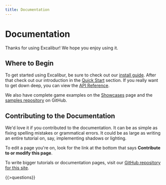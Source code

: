 ```yaml
---
title: Documentation
---
```


# Documentation

Thanks for using Excalibur! We hope you enjoy using it.

## Where to Begin

To get started using Excalibur, be sure to check out our [install guide](install.html). After that
check out our introduction in the [Quick Start](quickstart.html) section. If you really want to get down deep,
you can view the [API Reference](/docs/api).

We also have complete game examples on the [Showcases](/showcases.html) page and the [samples repository](http://github.com/excaliburjs/samples) on GitHub.

## Contributing to the Documentation

We'd love it if you contributed to the documentation. It can be as simple as fixing spelling mistakes or
grammatical errors. It could be as large as writing an entire tutorial on, say, implementing shadows or lighting.

To edit a page you're on, look for the link at the bottom that says **Contribute to or modify this page**.

To write bigger tutorials or documentation pages, visit our [GitHub repository for this site]({{pkg.repository.url}}).

{{>questions}}